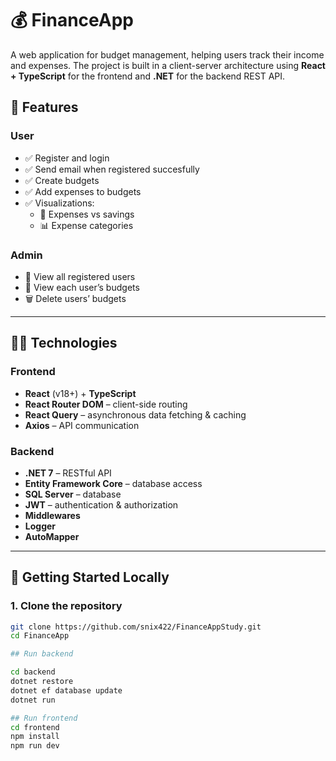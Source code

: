 
# 💰 FinanceApp

A web application for budget management, helping users track their income and expenses. The project is built in a client-server architecture using **React + TypeScript** for the frontend and **.NET** for the backend REST API.

## 📌 Features

### User
- ✅ Register and login
- ✅ Send email when registered succesfully
- ✅ Create budgets
- ✅ Add expenses to budgets
- ✅ Visualizations:
  - 💸 Expenses vs savings
  - 📊 Expense categories

### Admin
- 👥 View all registered users
- 📂 View each user’s budgets
- 🗑️ Delete users’ budgets

---

## 🧑‍💻 Technologies

### Frontend
- **React** (v18+) + **TypeScript**
- **React Router DOM** – client-side routing
- **React Query** – asynchronous data fetching & caching
- **Axios** – API communication

### Backend
- **.NET 7** – RESTful API
- **Entity Framework Core** – database access
- **SQL Server** – database
- **JWT** – authentication & authorization
- **Middlewares**
- **Logger**
- **AutoMapper**

---

## 🚀 Getting Started Locally

### 1. Clone the repository

```bash
git clone https://github.com/snix422/FinanceAppStudy.git
cd FinanceApp

## Run backend

cd backend
dotnet restore
dotnet ef database update
dotnet run

## Run frontend
cd frontend
npm install
npm run dev
